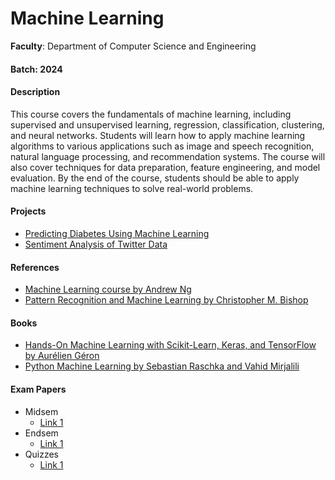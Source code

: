 # Machine Learning

**Faculty**: Department of Computer Science and Engineering

#### Batch: 2024

#### Description

This course covers the fundamentals of machine learning, including supervised and unsupervised learning, regression, classification, clustering, and neural networks. Students will learn how to apply machine learning algorithms to various applications such as image and speech recognition, natural language processing, and recommendation systems. The course will also cover techniques for data preparation, feature engineering, and model evaluation. By the end of the course, students should be able to apply machine learning techniques to solve real-world problems.

#### Projects

- [Predicting Diabetes Using Machine Learning](https://github.com/jainamansari/diabetes-prediction)
- [Sentiment Analysis of Twitter Data](https://github.com/jainamansari/twitter-sentiment-analysis)

#### References

- [Machine Learning course by Andrew Ng](https://www.coursera.org/learn/machine-learning)
- [Pattern Recognition and Machine Learning by Christopher M. Bishop](https://www.microsoft.com/en-us/research/publication/pattern-recognition-and-machine-learning/)

#### Books

- [Hands-On Machine Learning with Scikit-Learn, Keras, and TensorFlow by Aurélien Géron](https://www.oreilly.com/library/view/hands-on-machine-learning/9781492032632/)
- [Python Machine Learning by Sebastian Raschka and Vahid Mirjalili](https://www.amazon.com/Python-Machine-Learning-Sebastian-Raschka/dp/1783555130)

#### Exam Papers

- Midsem
  - [Link 1](https://www.example.com/midsem-ml-2024)
- Endsem
  - [Link 1](https://www.example.com/endsem-ml-2024)
- Quizzes
  - [Link 1](https://www.example.com/quizzes-ml-2024)
